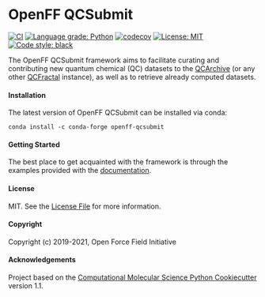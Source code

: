 OpenFF QCSubmit
===============

[//]: # (Badges)
[![CI](https://github.com/openforcefield/openff-qcsubmit/workflows/CI/badge.svg?branch=master)](https://github.com/openforcefield/openff-qcsubmit/actions)
[![Language grade: Python](https://img.shields.io/lgtm/grade/python/g/openforcefield/openff-qcsubmit.svg?logo=lgtm&logoWidth=18)](https://lgtm.com/projects/g/openforcefield/openff-qcsubmit/context:python)
[![codecov](https://codecov.io/gh/openforcefield/openff-qcsubmit/branch/master/graph/badge.svg)](https://codecov.io/gh/openforcefield/openff-qcsubmit/branch/master)
[![License: MIT](https://img.shields.io/badge/License-MIT-yellow.svg)](https://opensource.org/licenses/MIT)
[![Code style: black](https://img.shields.io/badge/code%20style-black-000000.svg)](https://github.com/psf/black)

The OpenFF QCSubmit framework aims to facilitate curating and contributing new quantum chemical (QC)
datasets to the [QCArchive](https://qcarchive.molssi.org/) (or any other [QCFractal](http://docs.qcarchive.molssi.org/projects/qcfractal/en/latest/)
instance), as well as to retrieve already computed datasets.

#### Installation

The latest version of OpenFF QCSubmit can be installed via conda:

    conda install -c conda-forge openff-qcsubmit

#### Getting Started

The best place to get acquainted with the framework is through the examples provided
with the [documentation](https://openff-qcsubmit.readthedocs.io).

#### License

MIT. See the [License File](LICENSE) for more information.

#### Copyright

Copyright (c) 2019-2021, Open Force Field Initiative

#### Acknowledgements

Project based on the
[Computational Molecular Science Python Cookiecutter](https://github.com/molssi/cookiecutter-cms) version 1.1.
